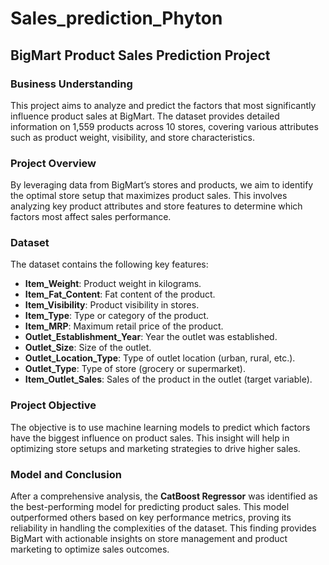 # Sales_prediction_Phyton

## BigMart Product Sales Prediction Project

### Business Understanding
This project aims to analyze and predict the factors that most significantly influence product sales at BigMart. The dataset provides detailed information on 1,559 products across 10 stores, covering various attributes such as product weight, visibility, and store characteristics.

### Project Overview
By leveraging data from BigMart’s stores and products, we aim to identify the optimal store setup that maximizes product sales. This involves analyzing key product attributes and store features to determine which factors most affect sales performance.

### Dataset
The dataset contains the following key features:
- **Item_Weight**: Product weight in kilograms.
- **Item_Fat_Content**: Fat content of the product.
- **Item_Visibility**: Product visibility in stores.
- **Item_Type**: Type or category of the product.
- **Item_MRP**: Maximum retail price of the product.
- **Outlet_Establishment_Year**: Year the outlet was established.
- **Outlet_Size**: Size of the outlet.
- **Outlet_Location_Type**: Type of outlet location (urban, rural, etc.).
- **Outlet_Type**: Type of store (grocery or supermarket).
- **Item_Outlet_Sales**: Sales of the product in the outlet (target variable).

### Project Objective
The objective is to use machine learning models to predict which factors have the biggest influence on product sales. This insight will help in optimizing store setups and marketing strategies to drive higher sales.

### Model and Conclusion
After a comprehensive analysis, the **CatBoost Regressor** was identified as the best-performing model for predicting product sales. This model outperformed others based on key performance metrics, proving its reliability in handling the complexities of the dataset. This finding provides BigMart with actionable insights on store management and product marketing to optimize sales outcomes.
